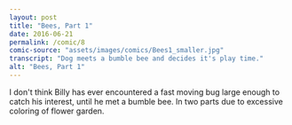 ```yaml
---
layout: post
title: "Bees, Part 1"
date: 2016-06-21
permalink: /comic/8
comic-source: "assets/images/comics/Bees1_smaller.jpg"
transcript: "Dog meets a bumble bee and decides it's play time."
alt: "Bees, Part 1"
---
```


I don't think Billy has ever encountered a fast moving bug large enough to catch his interest, until he met a bumble bee.  In two parts due to excessive coloring of flower garden.
